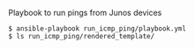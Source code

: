 Playbook to run pings from Junos devices
```
$ ansible-playbook run_icmp_ping/playbook.yml
$ ls run_icmp_ping/rendered_template/
```
